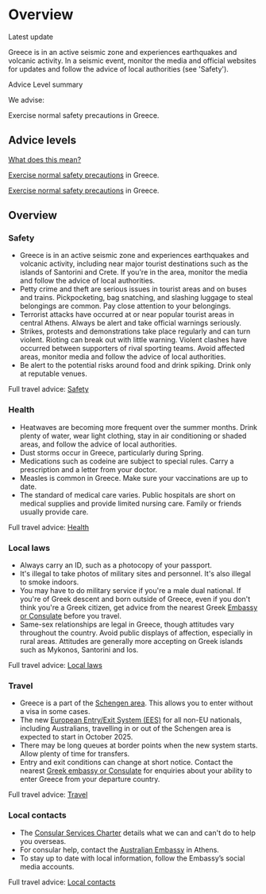 # Overview

Latest update

Greece is in an active seismic zone and experiences earthquakes and volcanic activity. In a seismic event, monitor the media and official websites for updates and follow the advice of local authorities (see 'Safety').

Advice Level summary

We advise:

Exercise normal safety precautions in Greece.

## Advice levels

[What does this mean?](/before-you-go/travel-advice-explained/)

[Exercise normal safety precautions](https://www.smartraveller.gov.au/consular-services/travel-advice-explained#level1) in Greece.

[Exercise normal safety precautions](https://www.smartraveller.gov.au/consular-services/travel-advice-explained#level1) in Greece.

## Overview

### Safety

* Greece is in an active seismic zone and experiences earthquakes and volcanic activity, including near major tourist destinations such as the islands of Santorini and Crete. If you're in the area, monitor the media and follow the advice of local authorities.
* Petty crime and theft are serious issues in tourist areas and on buses and trains. Pickpocketing, bag snatching, and slashing luggage to steal belongings are common. Pay close attention to your belongings.
* Terrorist attacks have occurred at or near popular tourist areas in central Athens. Always be alert and take official warnings seriously.
* Strikes, protests and demonstrations take place regularly and can turn violent. Rioting can break out with little warning. Violent clashes have occurred between supporters of rival sporting teams. Avoid affected areas, monitor media and follow the advice of local authorities.
* Be alert to the potential risks around food and drink spiking. Drink only at reputable venues.

Full travel advice: [Safety](#safety)

### Health

* Heatwaves are becoming more frequent over the summer months. Drink plenty of water, wear light clothing, stay in air conditioning or shaded areas, and follow the advice of local authorities.
* Dust storms occur in Greece, particularly during Spring.
* Medications such as codeine are subject to special rules. Carry a prescription and a letter from your doctor.
* Measles is common in Greece. Make sure your vaccinations are up to date.
* The standard of medical care varies. Public hospitals are short on medical supplies and provide limited nursing care. Family or friends usually provide care.

Full travel advice: [Health](#health)

### Local laws

* Always carry an ID, such as a photocopy of your passport.
* It's illegal to take photos of military sites and personnel. It's also illegal to smoke indoors.
* You may have to do military service if you're a male dual national. If you're of Greek descent and born outside of Greece, even if you don't think you're a Greek citizen, get advice from the nearest Greek [Embassy or Consulate](https://protocol.dfat.gov.au/Public/Missions/77) before you travel.
* Same-sex relationships are legal in Greece, though attitudes vary throughout the country. Avoid public displays of affection, especially in rural areas. Attitudes are generally more accepting on Greek islands such as Mykonos, Santorini and Ios.

Full travel advice: [Local laws](#local-laws)

### Travel

* Greece is a part of the [Schengen area](/before-you-go/the-basics/schengen "Visas and entry requirements in Europe and the Schengen Area"). This allows you to enter without a visa in some cases.
* The new [European Entry/Exit System (EES)](https://travel-europe.europa.eu/ees_en) for all non-EU nationals, including Australians, travelling in or out of the Schengen area is expected to start in October 2025.
* There may be long queues at border points when the new system starts. Allow plenty of time for transfers.
* Entry and exit conditions can change at short notice. Contact the nearest [Greek embassy or Consulate](https://www.mfa.gr/missionsabroad/en/) for enquiries about your ability to enter Greece from your departure country.

Full travel advice: [Travel](#travel)

### Local contacts

* The [Consular Services Charter](/node/46) details what we can and can't do to help you overseas.
* For consular help, contact the [Australian Embassy](https://greece.embassy.gov.au) in Athens.
* To stay up to date with local information, follow the Embassy’s social media accounts.

Full travel advice: [Local contacts](#local-contacts)